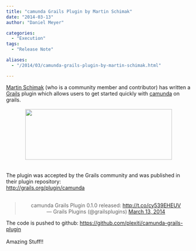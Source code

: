 ```yaml
---
title: "camunda Grails Plugin by Martin Schimak"
date: "2014-03-13"
author: "Daniel Meyer"

categories:
  - "Execution"
tags: 
  - "Release Note"

aliases:
  - "/2014/03/camunda-grails-plugin-by-martin-schimak.html"

---
```


<div>
<a href="http://plexiti.com/planet">Martin Schimak</a> (who is a community member and contributor) has written a <a href="http://grails.org/">Grails</a> plugin which allows users to get started quickly with <a href="http://camunda.org/">camunda</a> on grails.<br />
<br />
<div class="separator" style="clear: both; text-align: center;">
<a href="http://3.bp.blogspot.com/-XqspuwSbrj0/UyHTVjkGVEI/AAAAAAAAAWw/KaLfgKn4_CQ/s1600/camunda-and-grails.png" imageanchor="1" style="margin-left: 1em; margin-right: 1em;"><img border="0" src="http://3.bp.blogspot.com/-XqspuwSbrj0/UyHTVjkGVEI/AAAAAAAAAWw/KaLfgKn4_CQ/s1600/camunda-and-grails.png" height="138" width="400" /></a></div>
<br />
<br />
The plugin was accepted by the Grails community and was published in their plugin repository:<br />
<a href="http://grails.org/plugin/camunda">http://grails.org/plugin/camunda</a><br />
<div style="text-align: center;">
<br /></div>
<blockquote class="twitter-tweet" lang="en">
<div style="text-align: center;">
camunda Grails Plugin 0.1.0 released: <a href="http://t.co/cy539EHEUV">http://t.co/cy539EHEUV</a></div>
<div style="text-align: center;">
— Grails Plugins (@grailsplugins) <a href="https://twitter.com/grailsplugins/statuses/444111900217860096">March 13, 2014</a></div>
</blockquote>
<script async="" charset="utf-8" src="//platform.twitter.com/widgets.js"></script>

The code is pushed to github:&nbsp;<a href="https://github.com/plexiti/camunda-grails-plugin">https://github.com/plexiti/camunda-grails-plugin</a><br />
<br />
Amazing Stuff!!
</div>